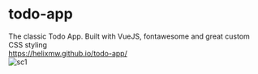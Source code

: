 # todo-app

The classic Todo App. Built with VueJS, fontawesome and great custom CSS styling <br>
https://helixmw.github.io/todo-app/<br>
![sc1](https://user-images.githubusercontent.com/80950420/201402750-38c64859-cf24-4a23-86c4-eef3c65fd261.png)

